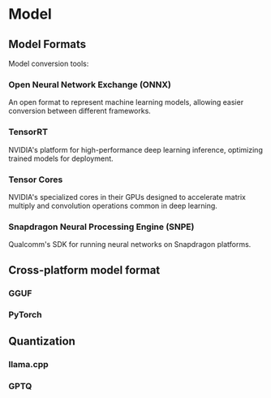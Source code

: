 # Model

## Model Formats

Model conversion tools:

### Open Neural Network Exchange (ONNX)

An open format to represent machine learning models, allowing easier conversion between different frameworks.

### TensorRT

NVIDIA's platform for high-performance deep learning inference, optimizing trained models for deployment.

### Tensor Cores

NVIDIA's specialized cores in their GPUs designed to accelerate matrix multiply and convolution operations common in deep learning.

### Snapdragon Neural Processing Engine (SNPE)

Qualcomm's SDK for running neural networks on Snapdragon platforms.

## Cross-platform model format

### GGUF

### PyTorch

## Quantization

### llama.cpp
### GPTQ